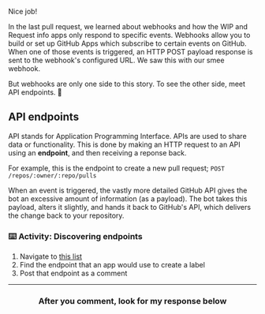 Nice job!

In the last pull request, we learned about webhooks and how the WIP and Request info apps only respond to specific events. Webhooks allow you to build or set up GitHub Apps which subscribe to certain events on GitHub.  When one of those events is triggered, an HTTP POST payload response is sent to the webhook's configured URL. We saw this with our smee webhook.

But webhooks are only one side to this story. To see the other side, meet API endpoints. :wave:

## API endpoints

API stands for Application Programming Interface. APIs are used to share data or functionality. This is done by making an HTTP request to an API using an **endpoint**, and then receiving a reponse back.

For example, this is the endpoint to create a new pull request; `POST /repos/:owner/:repo/pulls`

When an event is triggered, the vastly more detailed GitHub API gives the bot an excessive amount of information (as a payload). The bot takes this payload, alters it slightly, and hands it back to GitHub's API, which delivers the change back to your repository.


### :keyboard: Activity: Discovering endpoints

1. Navigate to [this list](https://developer.github.com/v3/apps/available-endpoints/) 
2. Find the endpoint that an app would use to create a label
3. Post that endpoint as a comment

<hr>
<h3 align="center">After you comment, look for my response below</h3>
